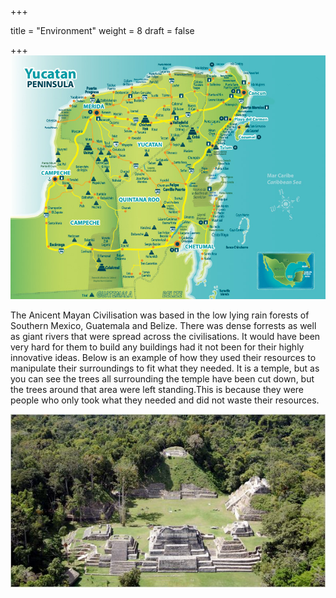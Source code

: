 +++

title = "Environment"
weight = 8
draft = false

+++
<img src="images/Maya Map.jpg" alt="Maya Map" width="560">

The Anicent Mayan Civilisation was based in the low lying rain forests of Southern Mexico, Guatemala and Belize. There was dense forrests as well as giant rivers that were spread across the civilisations. It would have been very hard for them to build any buildings had it not been for their highly innovative ideas. Below is an example of how they used their resources to manipulate their surroundings to fit what they needed. It is a temple, but as you can see the trees all surrounding the temple have been cut down, but the trees around that area were left standing.This is because they were people who only took what they needed and did not waste their resources.

<img src="images/Maya Temples.jpg" alt="Maya Temples" width="560">